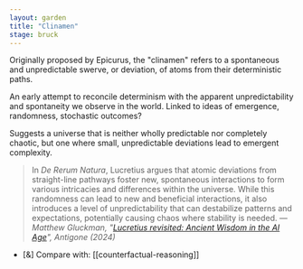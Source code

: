 ```yaml
---  
layout: garden
title: "Clinamen"
stage: bruck
---
```


Originally proposed by Epicurus, the "clinamen" refers to a spontaneous and unpredictable swerve, or deviation, of atoms from their deterministic paths.

An early attempt to reconcile determinism with the apparent unpredictability and spontaneity we observe in the world. Linked to ideas of emergence, randomness, stochastic outcomes?

Suggests a universe that is neither wholly predictable nor completely chaotic, but one where small, unpredictable deviations lead to emergent complexity.

> In _De Rerum Natura_, Lucretius argues that atomic deviations from straight-line pathways foster new, spontaneous interactions to form various intricacies and differences within the universe. While this randomness can lead to new and beneficial interactions, it also introduces a level of unpredictability that can destabilize patterns and expectations, potentially causing chaos where stability is needed.
<cite>— Matthew Gluckman, "[Lucretius revisited: Ancient Wisdom in the AI Age](https://antigonejournal.com/2024/06/lucretius-artificial-intelligence/)", _Antigone_ (2024)</cite>

- [&] Compare with: [[counterfactual-reasoning]]